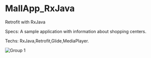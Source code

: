 # MallApp_RxJava
Retrofit with RxJava

Specs: A sample application with information about shopping centers. 

Techs: RxJava,Retrofit,Glide,MediaPlayer.



![Group 1](https://user-images.githubusercontent.com/11235344/68069624-b6b6a400-fd73-11e9-9488-d30d11819c9e.png)
